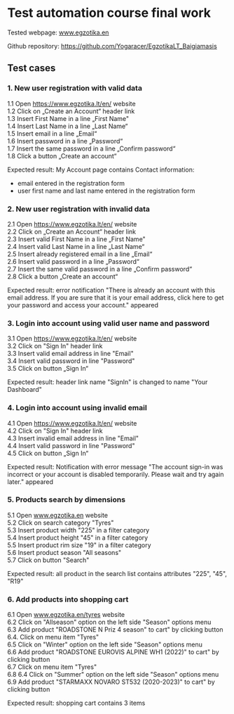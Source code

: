 # Test automation course final work

Tested webpage: www.egzotika.en 

Github repository: https://github.com/Yogaracer/EgzotikaLT_Baigiamasis


## Test cases

### 1. New user registration with valid data

1.1 Open https://www.egzotika.lt/en/ website <br>
1.2 Click on „Create an Account“ header link <br>
1.3 Insert First Name in a line „First Name" <br>
1.4  Insert Last Name in a line „Last Name“ <br>
1.5  Insert email in a line „Email“ <br>
1.6  Insert password in a line „Password“ <br>
1.7 Insert the same password in a line „Confirm password“ <br>
1.8 Click a button „Create an account“<br>

Expected result: My Account page contains Contact information: <br>
- email entered in the registration form <br>
- user first name and last name entered in the registration form <br>

### 2. New user registration with invalid data
2.1 Open https://www.egzotika.lt/en/ website <br>
2.2 Click on „Create an Account“ header link <br>
2.3  Insert valid First Name in a line „First Name" <br>
2.4  Insert valid Last Name in a line „Last Name“ <br>
2.5  Insert already registered email in a line „Email“ <br>
2.6  Insert valid password in a line „Password“ <br>
2.7 Insert the same valid password in a line „Confirm password“ <br>
2.8 Click a button „Create an account“<br>

Expected result:  error notification "There is already an account with this email address. If you are sure that it is your email address, click here to get your password and access your account." appeared <br>

### 3. Login into account using valid user name and password <br>

3.1 Open https://www.egzotika.lt/en/ website <br>
3.2 Click on "Sign In" header link <br>
3.3 Insert valid email address in line "Email" <br>
3.4 Insert valid password in line "Password" <br>
3.5 Click on button „Sign In“ <br>

Expected result: header link name "SignIn" is changed to name "Your Dashboard"

### 4.  Login into account using invalid email 

4.1 Open https://www.egzotika.lt/en/ website <br>
4.2 Click on "Sign In" header link <br>
4.3 Insert invalid email address in line "Email" <br>
4.4 Insert valid password in line "Password" <br>
4.5 Click on button „Sign In“ <br>

Expected result: Notification with error message "The account sign-in was incorrect or your account is disabled 
temporarily. Please wait and try again later." appeared <br>

### 5.  Products search by dimensions 

5.1 Open www.egzotika.en website <br>
5.2 Click on search category "Tyres" <br>
5.3 Insert product width "225" in a filter category <br>
5.4 Insert product height "45" in a filter category <br>
5.5 Insert product rim size "19" in a filter category <br>
5.6 Insert product season "All seasons" <br>
5.7 Click on button "Search" <br>

Expected result: all product in the search list contains attributes "225", "45", "R19" <br>

### 6. Add products into shopping cart
6.1 Open www.egzotika.en/tyres website <br>
6.2 Click on "Allseason" option on the left side "Season" options menu  <br> 
6.3 Add product "ROADSTONE N Priz 4 season" to cart" by clicking button<br>
6.4. Click on menu item "Tyres" <br>
6.5 Click on "Winter" option on the left side "Season" options menu  <br>
6.6 Add product "ROADSTONE EUROVIS ALPINE WH1 (2022)" to cart" by clicking button<br>
6.7 Click on menu item "Tyres" <br>
6.8 6.4 Click on "Summer" option on the left side "Season" options menu  <br>
6.9 Add product "STARMAXX NOVARO ST532 (2020-2023)" to cart" by clicking button<br>

Expected result: shopping cart contains 3 items 


